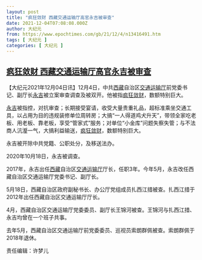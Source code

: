 ```yaml
---
layout: post
title: "疯狂敛财 西藏交通运输厅高官永吉被审查"
date: 2021-12-04T07:08:08.000Z
author: 大纪元
from: https://www.epochtimes.com/gb/21/12/4/n13416491.htm
tags: [ 大纪元 ]
categories: [ 大纪元 ]
---
```

<!--1638601688000-->
[疯狂敛财 西藏交通运输厅高官永吉被审查](https://www.epochtimes.com/gb/21/12/4/n13416491.htm)
------

<div>
<p>【大纪元2021年12月04日讯】12月4日，中共<a href="https://www.epochtimes.com/gb/tag/%E8%A5%BF%E8%97%8F.html">西藏</a>自治区<a href="https://www.epochtimes.com/gb/tag/%E4%BA%A4%E9%80%9A%E8%BF%90%E8%BE%93%E5%8E%85.html">交通运输厅</a>前党委书记、副厅长<a href="https://www.epochtimes.com/gb/tag/%E6%B0%B8%E5%90%89.html">永吉</a>被立案审查调查及被双开。他被指<a href="https://www.epochtimes.com/gb/tag/%E7%96%AF%E7%8B%82%E6%95%9B%E8%B4%A2.html">疯狂敛财</a>，数额特别巨大。</p><p><a href="https://www.epochtimes.com/gb/tag/%E6%B0%B8%E5%90%89.html">永吉</a>被指控，对抗审查；长期接受宴请，收受大量贵重礼品，超标准乘坐交通工具，以占用为目的违规装修单位周转房；大搞“一人得道鸡犬升天”，带领全家吃老板、用老板、靠老板，享受“管家式”服务；对单位“小金库”问题失察失管；与不法商人沆瀣一气，大搞利益输送，<a href="https://www.epochtimes.com/gb/tag/%E7%96%AF%E7%8B%82%E6%95%9B%E8%B4%A2.html">疯狂敛财</a>，数额特别巨大。</p><p>永吉被开除中共党籍、公职处分，及移送法办。</p><p>2020年10月18日，永吉被调查。</p><p>2017年，永吉出任<a href="https://www.epochtimes.com/gb/tag/%E8%A5%BF%E8%97%8F.html">西藏</a>自治区<a href="https://www.epochtimes.com/gb/tag/%E4%BA%A4%E9%80%9A%E8%BF%90%E8%BE%93%E5%8E%85.html">交通运输厅</a>厅长，任职3年。今年5月，永吉改任西藏自治区交通运输厅党委书记、副厅长。</p><p>5月18日，西藏自治区政府副秘书长、办公厅党组成员扎西江措被查。扎西江措于2012年出任西藏自治区交通运输厅厅长。</p><p>4月，西藏自治区交通运输厅党委委员、副厅长王锦河被查。王锦河与扎西江措、永吉均曾在一个班子共事。</p><p>去年5月，西藏自治区交通运输厅前党委委员、巡视员索朗群佩被查。索朗群佩于2018年退休。</p><p>责任编辑：许梦儿</p>
</div>
